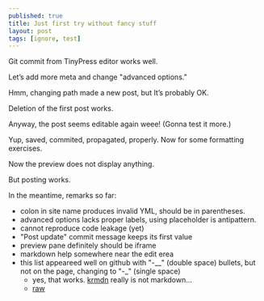 ```yaml
---
published: true
title: Just first try without fancy stuff
layout: post
tags: [ignore, test]
---
```

Git commit from TinyPress editor works well.

Letʼs add more meta and change "advanced options."

Hmm, changing path made a new post, but Itʼs probably OK.

Deletion of the first post works.

Anyway, the post seems editable again weee! (Gonna test it more.)

Yup, saved, commited, propagated, properly. Now for some formatting exercises.

Now the preview does not display anything.

But posting works.


In the meantime, remarks so far:

- colon in site name produces invalid YML, should be in parentheses.
- advanced options lacks proper labels, using placeholder is antipattern.
- cannot reproduce code leakage (yet)
- "Post update" commit message keeps its first value
- preview pane definitely should be iframe
- markdown help somewhere near the edit erea
- this list appeareed well on github with "-__" (double space) bullets, but not on the page, changing to "-_" (single space)
    - yes, that works. [krmdn] really is not markdown...
    - [raw]


[krmdn]: http://kramdown.gettalong.org/syntax.html "Kramdown"
[raw]: https://raw.githubusercontent.com/myfonj/myfonj.github.io/master/_posts/2015-10-19-test1.markdown "Source of this page at Github"